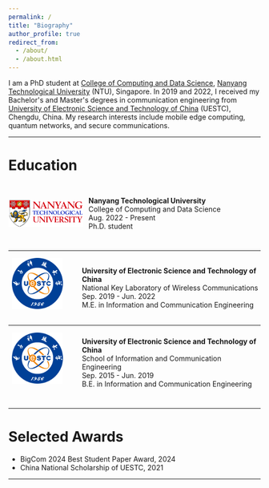 ```yaml
---
permalink: /
title: "Biography"
author_profile: true
redirect_from: 
  - /about/
  - /about.html
---
```


I am a PhD student at [College of Computing and Data Science](https://www.ntu.edu.sg/computing), [Nanyang Technological University](https://www.ntu.edu.sg/) (NTU), Singapore. In 2019 and 2022, I received my Bachelor's and Master's degrees in communication engineering from [University of Electronic Science and Technology of China](https://www.uestc.edu.cn/) (UESTC), Chengdu, China. My research interests include mobile edge computing, quantum networks, and secure communications.

<hr>

# Education 

<div style="display: flex; align-items: center;">
    <div style="width: 150px; height: 120px; margin-right: 10px;">
        <img src="../images/NTU_Logo.png" alt="NTU Logo" style="width: 100%; height: 100%; object-fit: contain;" />
    </div>
    <div>
        <b>Nanyang Technological University</b> <br>
        College of Computing and Data Science <br>
        Aug. 2022 - Present  <br>
        Ph.D. student
    </div>
</div>

---


<div style="display: flex; align-items: center;">
    <div style="width: 150px; height: 120px; margin-right: 10px;">
        <img src="../images/UESTC_Logo.png" alt="UESTC Logo" style="width: 85%; height: 85%; object-fit: contain;" />
    </div>
    <div>
        <b>University of Electronic Science and Technology of China</b> <br>
        National Key Laboratory of Wireless Communications <br>
        Sep. 2019 - Jun. 2022 <br>
        M.E. in Information and Communication Engineering
    </div>
</div>

---

<div style="display: flex; align-items: center;">
    <div style="width: 150px; height: 120px; margin-right: 10px;">
        <img src="../images/UESTC_Logo.png" alt="UESTC Logo" style="width: 85%; height: 85%; object-fit: contain;" />
    </div>
    <div>
        <b>University of Electronic Science and Technology of China</b> <br>
        School of Information and Communication Engineering <br>
        Sep. 2015 - Jun. 2019 <br>
        B.E. in Information and Communication Engineering
    </div>
</div>
&nbsp;

<hr>

# Selected Awards
+ BigCom 2024 Best Student Paper Award, 2024
+ China National Scholarship of UESTC, 2021
  
<hr>
